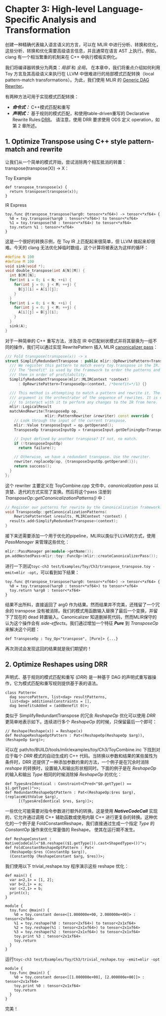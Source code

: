 # Chapter 3: High-level Language-Specific Analysis and Transformation

创建一种精确代表输入语言语义的方言，可以在 MLIR 中进行分析、转换和优化，这些分析、转换和优化需要高级语言信息，并且通常在语言 AST 上执行。例如，clang 有一个相当繁重的机制来在 C++ 中执行模板实例化。

我们将编译器转换分为两类：_局部_ 和 _全局_。 在本章中，我们将重点介绍如何利用 Toy 方言及其高级语义来执行在 LLVM 中很难进行的局部模式匹配转换（local pattern-match transformations）。为此，我们使用 MLIR 的 [Generic DAG Rewriter](https://mlir.llvm.org/docs/PatternRewriter/)。

有两种方法可用于实现模式匹配转换：

* ___命令式：___ C++模式匹配和重写
* ___声明式：___ 基于规则的模式匹配，和使用table-driven重写的 Declarative Rewrite Rules:[DRR](https://mlir.llvm.org/docs/DeclarativeRewrites/)。 请注意，使用 DRR 要求使用 ODS 定义 operation，如第 2 章所述。

## 1. Optimize Transpose using C++ style pattern-match and rewrite

让我们从一个简单的模式开始，尝试消除两个相互抵消的转置：transpose(transpose(X)) -> X：

Toy Example

  ```Toy
  def transpose_transpose(x) {
    return transpose(transpose(x));
  }
  ```

IR Express

  ```IR
  toy.func @transpose_transpose(%arg0: tensor<*xf64>) -> tensor<*xf64> {
    %0 = toy.transpose(%arg0 : tensor<*xf64>) to tensor<*xf64>
    %1 = toy.transpose(%0 : tensor<*xf64>) to tensor<*xf64>
    toy.return %1 : tensor<*xf64>
  }
  ```

这是一个很好的转换示例，在 Toy IR 上匹配起来很简单，但 LLVM 做起来却很难。今天的 clang 无法优化掉临时数组，这个计算将被表达为这样的循环：

  ```C++
  #define N 100
  #define M 100
  void sink(void *);
  void double_transpose(int A[N][M]) {
    int B[M][N];
    for(int i = 0; i < N; ++i) {
      for(int j = 0; j < M; ++j) {
        B[j][i] = A[i][j];
      }
    }
    for(int i = 0; i < N; ++i) {
      for(int j = 0; j < M; ++j) {
        A[i][j] = B[j][i];
      }
    }
    sink(A);
  }
  ```

对于一种简单的 C++ 重写方法，涉及在 IR 中匹配树状模式并将其替换为一组不同的操作，我们可以通过实现 RewritePattern 插入 MLIR [canonicalizer pass](https://mlir.llvm.org/docs/Canonicalization/)：

  ```C++
  /// Fold transpose(transpose(x)) -> x
  struct SimplifyRedundantTranspose : public mlir::OpRewritePattern<TransposeOp> {
    /// We register this pattern to match every toy.transpose in the IR.
    /// The "benefit" is used by the framework to order the patterns and process
    /// them in order of profitability.
    SimplifyRedundantTranspose(mlir::MLIRContext *context)
        : OpRewritePattern<TransposeOp>(context, /*benefit=*/1) {}

    /// This method is attempting to match a pattern and rewrite it. The rewriter
    /// argument is the orchestrator of the sequence of rewrites. It is expected
    /// to interact with it to perform any changes to the IR from here.
    mlir::LogicalResult
    matchAndRewrite(TransposeOp op,
                    mlir::PatternRewriter &rewriter) const override {
      // Look through the input of the current transpose.
      mlir::Value transposeInput = op.getOperand();
      TransposeOp transposeInputOp = transposeInput.getDefiningOp<TransposeOp>();

      // Input defined by another transpose? If not, no match.
      if (!transposeInputOp)
        return failure();

      // Otherwise, we have a redundant transpose. Use the rewriter.
      rewriter.replaceOp(op, {transposeInputOp.getOperand()});
      return success();
    }
  };
  ```

这个 rewriter 主要定义在 ToyCombine.cpp 文件中，_canonicalization pass_ 以贪婪、迭代的方式实现了变换。然后将这个pass 注册到 _TransposeOp::getCanonicalizationPatterns()_ 中：

  ```C++
  // Register our patterns for rewrite by the Canonicalization framework.
  void TransposeOp::getCanonicalizationPatterns(
      RewritePatternSet &results, MLIRContext *context) {
    results.add<SimplifyRedundantTranspose>(context);
  }
  ```

接下来还需要添加一个用于优化的pipeline，MLIR以类似于LLVM的方式，使用 _PassManager_ 来管理这些优化：

  ```C++
  mlir::PassManager pm(module->getName());
  pm.addNestedPass<mlir::toy::FuncOp>(mlir::createCanonicalizerPass());
  ```

进行一下测试```toyc-ch3 test/Examples/Toy/Ch3/transpose_transpose.toy -emit=mlir -opt```，可以看到如下结果：

```MLIR
toy.func @transpose_transpose(%arg0: tensor<*xf64>) -> tensor<*xf64> {
  %0 = toy.transpose(%arg0 : tensor<*xf64>) to tensor<*xf64>
  toy.return %arg0 : tensor<*xf64>
}
```

结果不出所料，直接返回了 arg0 作为结果。然而结果并不完美，还残留了一个冗余的 transpose 没有被消除。我们的模式用函数输入替换了最后一个变换，并留下了现在的 dead 转置输入。Canonicalizer 知道删掉死代码，然而MLIR保守的认为这个操作会有 _side-effects_。我们通过增加一个特征 ___Pure___ 到 _TransposeOp_ 来解决这个问题：

  ```MLIR
  def TransposeOp : Toy_Op<"transpose", [Pure]> {...}
  ```

再次测试会发现这回的结果就是我们期望的！

## 2. Optimize Reshapes using DRR

声明式、基于规则的模式匹配和重写 (_DRR_) 是一种基于 DAG 的声明式重写器操作，它为模式匹配和重写规则提供基于表的语法。
  
  ```TB
  class Pattern<
    dag sourcePattern, list<dag> resultPatterns,
    list<dag> additionalConstraints = [],
    dag benefitsAdded = (addBenefit 0)>;
  ```

类似于 SimplifyRedundantTranspose 的冗余 _ReshapeOp_ 优化可以使用 _DRR_ 更简单地表示如下。连续进行多个 _ReshapeOp_ 的时候，只保留最后一个即可：

  ```TB
  // Reshape(Reshape(x)) = Reshape(x)
  def ReshapeReshapeOptPattern : Pat<(ReshapeOp(ReshapeOp $arg)), (ReshapeOp $arg)>;
  ```

可以在 path/to/BUILD/tools/mlir/examples/toy/Ch3/ToyCombine.inc 下找到对应于每个 _DRR_ 模式的自动生成的 C++ 代码。当转换以参数和结果的某些属性为条件时，DRR 还提供了一种添加参数约束的方法，一个例子是在冗余时消除 _reshape_ 的转换时，设置输入和输出形状相同时。下面的例子是在 _ReshapeOp_ 的输入和输出 _Type_ 相同的时候消除掉 _ReshapeOp_ 的优化：

  ```TB
  def TypesAreIdentical : Constraint<CPred<"$0.getType() == $1.getType()">>;
  def RedundantReshapeOptPattern : Pat<(ReshapeOp:$res $arg), (replaceWithValue $arg),
        [(TypesAreIdentical $res, $arg)]>;
  ```

一些优化可能需要对指令参数进行额外的转换。这是使用 ___NativeCodeCall___ 实现的，它允许通过调用 C++ 辅助函数或使用内联 C++ 进行更复杂的转换。这种优化的一个例子是 FoldConstantReshape，我们直接通过生成一个指定 _Type_ 的 _ConstantOp_ 操作来优化常量值的 Reshape， 使其在运行期不发生。

  ```TB
  def ReshapeConstant : NativeCodeCall<"$0.reshape(($1.getType()).cast<ShapedType>())">;
  def FoldConstantReshapeOptPattern : Pat<
    (ReshapeOp:$res (ConstantOp $arg)),
    (ConstantOp (ReshapeConstant $arg, $res))>;
  ```

我们使用以下 trivial_reshape.toy 程序演示这些 reshape 优化：

```Toy
def main() {
  var a<2,1> = [1, 2];
  var b<2,1> = a;
  var c<2,1> = b;
  print(c);
}
```

```MLIR
module {
  toy.func @main() {
    %0 = toy.constant dense<[1.000000e+00, 2.000000e+00]> : tensor<2xf64>
    %1 = toy.reshape(%0 : tensor<2xf64>) to tensor<2x1xf64>
    %2 = toy.reshape(%1 : tensor<2x1xf64>) to tensor<2x1xf64>
    %3 = toy.reshape(%2 : tensor<2x1xf64>) to tensor<2x1xf64>
    toy.print %3 : tensor<2x1xf64>
    toy.return
  }
}
```

运行```toyc-ch3 test/Examples/Toy/Ch3/trivial_reshape.toy -emit=mlir -opt```

```MLIR
module {
  toy.func @main() {
    %0 = toy.constant dense<[[1.000000e+00], [2.000000e+00]]> : tensor<2x1xf64>
    toy.print %0 : tensor<2x1xf64>
    toy.return
  }
}
```

完美！
